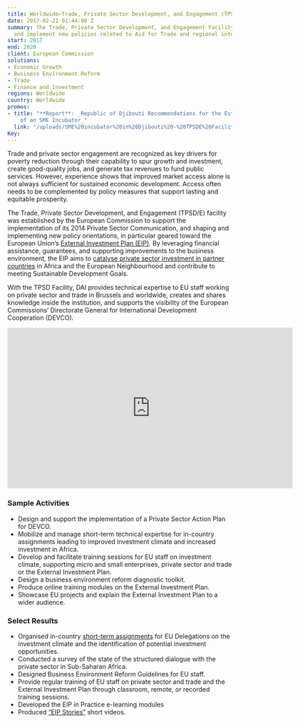 ```yaml
---
title: Worldwide—Trade, Private Sector Development, and Engagement (TPSD/E) Facility
date: 2017-02-21 01:44:00 Z
summary: The Trade, Private Sector Development, and Engagement Facility helps shape
  and implement new policies related to Aid for Trade and regional integration programmes.
start: 2017
end: 2020
client: European Commission
solutions:
- Economic Growth
- Business Environment Reform
- Trade
- Finance and Investment
regions: Worldwide
country: Worldwide
promos:
- title: "**Report**: _Republic of Djibouti Recommendations for the Establishment
    of an SME Incubator_"
  link: "/uploads/SME%20incubator%20in%20Djibouti%20-%20TPSDE%20Facility%20-%20Final%2012092017-ENG.pdf"
Key: 
---
```


Trade and private sector engagement are recognized as key drivers for poverty reduction through their capability to spur growth and investment, create good-quality jobs, and generate tax revenues to fund public services. However, experience shows that improved market access alone is not always sufficient for sustained economic development. Access often needs to be complemented by policy measures that support lasting and equitable prosperity.

The Trade, Private Sector Development, and Engagement (TPSD/E) facility was established by the European Commission to support the implementation of its 2014 Private Sector Communication, and shaping and implementing new policy orientations, in particular geared toward the European Union’s [External Investment Plan (EIP)](https://ec.europa.eu/commission/priorities/stronger-global-actor/external-investment-plan_en). By leveraging financial assistance, guarantees, and supporting improvements to the business environment, the EIP aims to [catalyse private sector investment in partner countries](http://dai-global-developments.com/articles/eu-launches-26-billion-fund-to-attract-investment-in-the-european-neighbourhood-and-africas-fragile-states/) in Africa and the European Neighbourhood and contribute to meeting Sustainable Development Goals. 

With the TPSD Facility, DAI provides technical expertise to EU staff working on private sector and trade in Brussels and worldwide, creates and shares knowledge inside the institution, and supports the visibility of the European Commissions’ Directorate General for International Development Cooperation (DEVCO). 

<iframe src="https://player.vimeo.com/video/273339228" width="640" height="360" frameborder="0" allowfullscreen></iframe>

### Sample Activities

* Design and support the implementation of a Private Sector Action Plan for DEVCO.
* Mobilize and manage short-term technical expertise for in-country assignments leading to improved investment climate and increased investment in Africa. 
* Develop and facilitate training sessions for EU staff on investment climate, supporting micro and small enterprises, private sector and trade or the External Investment Plan.
* Design a business environment reform diagnostic toolkit.
* Produce online training modules on the External Investment Plan.
* Showcase EU projects and explain the External Investment Plan to a wider audience.

### Select Results

* Organised in-country [short-term assignments](http://ec.europa.eu/europeaid/files/tpsd-infographic/) for EU Delegations on the investment climate and the identification of potential investment opportunities.
* Conducted a survey of the state of the structured dialogue with the private sector in Sub-Saharan Africa.
* Designed Business Environment Reform Guidelines for EU staff.
* Provide regular training of EU staff on private sector and trade and the External Investment Plan through classroom, remote, or recorded training sessions.
* Developed the EIP in Practice e-learning modules
* Produced [“EIP Stories”](https://vimeo.com/273339228) short videos.